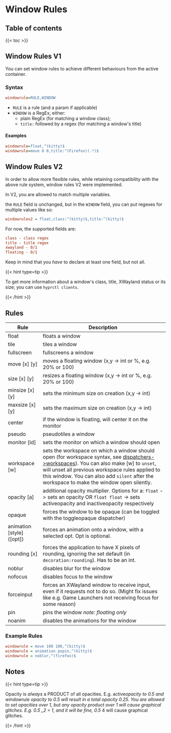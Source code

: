 # Window Rules

## Table of contents

{{< toc >}}

## Window Rules V1

You can set window rules to achieve different behaviours from the active container.

### Syntax

```ini
windowrule=RULE,WINDOW
```

- `RULE` is a rule (and a param if applicable)
- `WINDOW` is a RegEx, either:
  - plain RegEx (for matching a window class);
  - `title:` followed by a regex (for matching a window's title)

#### Examples

```ini
windowrule=float,^(kitty)$
windowrule=move 0 0,title:^(Firefox)(.*)$
```

## Window Rules V2

In order to allow more flexible rules, while retaining compatibility with the above
rule system, window rules V2 were implemented.

In V2, you are allowed to match multiple variables.

the `RULE` field is unchanged, but in the `WINDOW` field, you can put regexes
for multiple values like so:

```ini
windowrulev2 = float,class:^(kitty)$,title:^(kitty)$
```

For now, the supported fields are:

```ini
class - class regex
title - title regex
xwayland - 0/1
floating - 0/1
```

Keep in mind that you _have_ to declare at least one field, but not all.

{{< hint type=tip >}}

To get more information about a window's class, title, XWayland status or its size;
you can use `hyprctl clients`.

{{< /hint >}}

## Rules

| Rule                          | Description                                                                                                                                                                                                                                                                                                            |
| ----------------------------- | ---------------------------------------------------------------------------------------------------------------------------------------------------------------------------------------------------------------------------------------------------------------------------------------------------------------------- |
| float                         | floats a window                                                                                                                                                                                                                                                                                                        |
| tile                          | tiles a window                                                                                                                                                                                                                                                                                                         |
| fullscreen                    | fullscreens a window                                                                                                                                                                                                                                                                                                   |
| move \[x\] \[y\]              | moves a floating window (x,y -> int or %, e.g. 20% or 100)                                                                                                                                                                                                                                                             |
| size \[x\] \[y\]              | resizes a floating window (x,y -> int or %, e.g. 20% or 100)                                                                                                                                                                                                                                                           |
| minsize \[x\] \[y\]           | sets the minimum size on creation (x,y -> int)                                                                                                                                                                                                                                                                         |
| maxsize \[x\] \[y\]           | sets the maximum size on creation (x,y -> int)                                                                                                                                                                                                                                                                         |
| center                        | if the window is floating, will center it on the monitor                                                                                                                                                                                                                                                               |
| pseudo                        | pseudotiles a window                                                                                                                                                                                                                                                                                                   |
| monitor \[id\]                | sets the monitor on which a window should open                                                                                                                                                                                                                                                                         |
| workspace \[w\]               | sets the workspace on which a window should open (for workspace syntax, see [dispatchers->workspaces](../Dispatchers#workspaces)). You can also make \[w\] to `unset`, will unset all previous workspace rules applied to this window. You can also add `silent` after the workspace to make the window open silently. |
| opacity \[a\]                 | additional opacity multiplier. Options for a: `float` -> sets an opacity OR `float float` -> sets activeopacity and inactiveopacity respectively                                                                                                                                                                       |
| opaque                        | forces the window to be opaque (can be toggled with the toggleopaque dispatcher)                                                                                                                                                                                                                                       |
| animation \[style\] (\[opt\]) | forces an animation onto a window, with a selected opt. Opt is optional.                                                                                                                                                                                                                                               |
| rounding \[x\]                | forces the application to have X pixels of rounding, ignoring the set default (in `decoration:rounding`). Has to be an int.                                                                                                                                                                                            |
| noblur                        | disables blur for the window                                                                                                                                                                                                                                                                                           |
| nofocus                       | disables focus to the window                                                                                                                                                                                                                                                                                           |
| forceinput                    | forces an XWayland window to receive input, even if it requests not to do so. (Might fix issues like e.g. Game Launchers not receiving focus for some reason)                                                                                                                                                          |
| pin                           | pins the window _note: floating only_                                                                                                                                                                                                                                                                                  |
| noanim                        | disables the animations for the window                                                                                                                                                                                                                                                                                 |

### Example Rules

```ini
windowrule = move 100 100,^(kitty)$
windowrule = animation popin,^(kitty)$
windowrule = noblur,^(firefox)$
```

## Notes

{{< hint type=tip >}}

Opacity is _always_ a PRODUCT of all opacities. E.g. active*opacity to
0.5 and windowrule opacity to 0.5 will result in a total opacity 0.25. You are
allowed to set opacities over 1, but any opacity product over 1 will cause
graphical glitches. E.g. 0.5 \_2 = 1, and it will be fine, 0.5* 4 will cause
graphical glitches.

{{< /hint >}}
